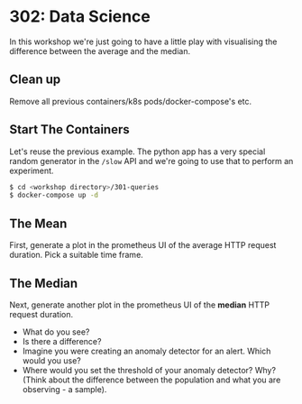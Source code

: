 # 302: Data Science

In this workshop we're just going to have a little play with visualising the difference between the
average and the median.

## Clean up

Remove all previous containers/k8s pods/docker-compose's etc.

## Start The Containers

Let's reuse the previous example. The python app has a very special random generator in the `/slow`
API and we're going to use that to perform an experiment.

```bash
$ cd <workshop directory>/301-queries
$ docker-compose up -d
```

## The Mean

First, generate a plot in the prometheus UI of the average HTTP request duration. Pick a suitable
time frame.

## The Median

Next, generate another plot in the prometheus UI of the **median** HTTP request duration.

- What do you see?
- Is there a difference?
- Imagine you were creating an anomaly detector for an alert. Which would you use?
- Where would you set the threshold of your anomaly detector? Why? (Think about the difference
  between the population and what you are observing - a sample).
